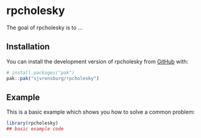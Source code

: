 
# rpcholesky

<!-- badges: start -->
<!-- badges: end -->

The goal of rpcholesky is to ...

## Installation

You can install the development version of rpcholesky from [GitHub](https://github.com/) with:

``` r
# install.packages("pak")
pak::pak("sjvrensburg/rpcholesky")
```

## Example

This is a basic example which shows you how to solve a common problem:

``` r
library(rpcholesky)
## basic example code
```


